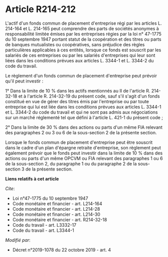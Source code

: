 # Article R214-212

L'actif d'un fonds commun de placement d'entreprise régi par les articles L. 214-164 et L. 214-165 peut comprendre des parts
de sociétés anonymes à responsabilité limitée émises par les entreprises régies par la loi n° 47-1775 du 10 septembre 1947
portant statut de la coopération et des titres ou parts de banques mutualistes ou coopératives, sans préjudice des règles
particulières applicables à ces entités, lorsque ce fonds est souscrit par les salariés de ces entreprises ou par les
salariés d'entreprises qui leur sont liées dans les conditions prévues aux articles L. 3344-1 et L. 3344-2 du code du
travail.

Le règlement d'un fonds commun de placement d'entreprise peut prévoir qu'il peut investir :

1° Dans la limite de 10 % dans les actifs mentionnés au II de l'article R. 214-32-18 et à l'article R. 214-32-19 du présent
code, sauf s'il s'agit d'un fonds constitué en vue de gérer des titres émis par l'entreprise ou par toute entreprise qui lui
est liée dans les conditions prévues aux articles L. 3344-1 et L. 3344-2 du code du travail et qui ne sont pas admis aux
négociations sur un marché réglementé tel que défini à l'article L. 421-1 du présent code ;

2° Dans la limite de 30 % dans des actions ou parts d'un même FIA relevant des paragraphes 2 ou 3 ou 6 de la sous-section 2
de la présente section.

Lorsque le fonds commun de placement d'entreprise peut être souscrit dans le cadre d'un plan d'épargne retraite d'entreprise,
son règlement peut également prévoir que le fonds peut investir dans la limite de 10 % dans des actions ou parts d'un même
OPCVM ou FIA relevant des paragraphes 1 ou 6 de la sous-section 2, du paragraphe 1 ou du paragraphe 2 de la sous-section 3 de
la présente section.

**Liens relatifs à cet article**

_Cite_:

  - Loi n°47-1775 du 10 septembre 1947
  - Code monétaire et financier - art. L214-164
  - Code monétaire et financier - art. L214-28
  - Code monétaire et financier - art. L214-30
  - Code monétaire et financier - art. R214-32-18
  - Code du travail - art. L3332-17
  - Code du travail - art. L3344-1

_Modifié par_:

  - Décret n°2019-1078 du 22 octobre 2019 - art. 4
